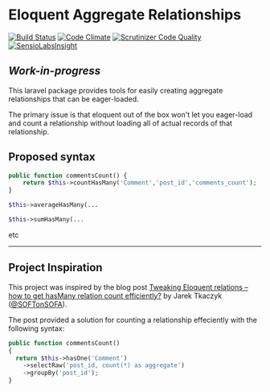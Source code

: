 # Eloquent Aggregate Relationships

[![Build Status](https://travis-ci.org/andyfleming/eloquent-aggregate-relationships.svg?branch=master)](https://travis-ci.org/andyfleming/eloquent-aggregate-relationships) [![Code Climate](https://codeclimate.com/github/andyfleming/eloquent-aggregate-relationships/badges/gpa.svg)](https://codeclimate.com/github/andyfleming/eloquent-aggregate-relationships) [![Scrutinizer Code Quality](https://scrutinizer-ci.com/g/andyfleming/eloquent-aggregate-relationships/badges/quality-score.png?b=master)](https://scrutinizer-ci.com/g/andyfleming/eloquent-aggregate-relationships/?branch=master) [![SensioLabsInsight](https://insight.sensiolabs.com/projects/7693f473-85ba-491e-9c0f-64de9985d1c6/mini.png)](https://insight.sensiolabs.com/projects/7693f473-85ba-491e-9c0f-64de9985d1c6)

## *Work-in-progress*

This laravel package provides tools for easily creating aggregate relationships that can be eager-loaded.

The primary issue is that eloquent out of the box won't let you eager-load and count a relationship without loading all of actual records of that relationship.

## Proposed syntax

```php
public function commentsCount() {
    return $this->countHasMany('Comment','post_id','comments_count');
}
```

```php
$this->averageHasMany(...
```

```php
$this->sumHasMany(...
```

etc

---

## Project Inspiration

This project was inspired by the blog post [Tweaking Eloquent relations – how to get hasMany relation count efficiently?](http://softonsofa.com/tweaking-eloquent-relations-how-to-get-hasmany-relation-count-efficiently/) by Jarek Tkaczyk ([@SOFTonSOFA](https://twitter.com/SOFTonSOFA)).

The post provided a solution for counting a relationship effeciently with the following syntax:

```php
public function commentsCount()
{
  return $this->hasOne('Comment')
    ->selectRaw('post_id, count(*) as aggregate')
    ->groupBy('post_id');
}
```

